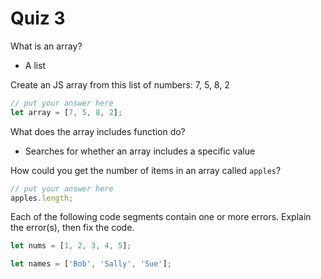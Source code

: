 # Quiz 3

What is an array?

- A list

Create an JS array from this list of numbers: 7, 5, 8, 2

```js
// put your answer here
let array = [7, 5, 8, 2];
```

What does the array includes function do?

- Searches for whether an array includes a specific value

How could you get the number of items in an array called `apples`?

```js
// put your answer here
apples.length;
```

Each of the following code segments contain one or more errors. Explain the error(s), then fix the code.

```js
let nums = [1, 2, 3, 4, 5];
```

```js
let names = ['Bob', 'Sally', 'Sue'];
```

